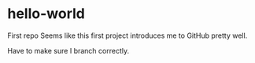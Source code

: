 # hello-world
First repo
Seems like this first project introduces me to GitHub pretty well.

Have to make sure I branch correctly.
